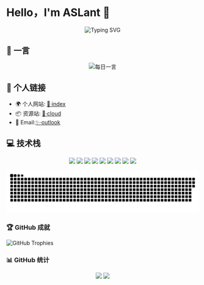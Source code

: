 # Hello，I'm ASLant 👋

<div align="center">
  <img src="https://readme-typing-svg.herokuapp.com?font=Fira+Code&pause=1000&width=435&lines=Developer+%26+Creator;Always+learning+new+things" alt="Typing SVG" />
</div>

## 📜 一言
<div align="center">
  <img src="https://whyta.cn/api/tx/lzmy?key=36de5db81215" alt="每日一言" />
</div>

## 🔗 个人链接
- 🌍 个人网站: [🌟·index](https://aslant.top)
- 📦 资源站: [🍁·cloud](https://aslant-api.cn)
- 📮 Email:[✨·outlook](mailto:aslant2002@outlook.com)

## 💻 技术栈
<div align="center">
  <img src="https://img.shields.io/badge/HTML5-E34F26?style=for-the-badge&logo=html5&logoColor=white" />
  <img src="https://img.shields.io/badge/CSS3-1572B6?style=for-the-badge&logo=css3&logoColor=white" />
  <img src="https://img.shields.io/badge/JavaScript-323330?style=for-the-badge&logo=javascript&logoColor=F7DF1E" />
  <img src="https://img.shields.io/badge/Python-3776AB?style=for-the-badge&logo=python&logoColor=white" />
  <img src="https://img.shields.io/badge/C%2B%2B-00599C?style=for-the-badge&logo=c%2B%2B&logoColor=white" />
  <img src="https://img.shields.io/badge/Go-00ADD8?style=for-the-badge&logo=go&logoColor=white" />
  <img src="https://img.shields.io/badge/Qt-27bb5f?style=for-the-badge&logo=qt&logoColor=white" />
  <img src="https://img.shields.io/badge/嵌入式-ffbe42?style=for-the-badge&logo=arduino&logoColor=white" />
  <img src="https://img.shields.io/badge/YOLO-6c8393?style=for-the-badge&logo=opencv&logoColor=white" />
  <!-- 添加更多你使用的技术 -->
</div>

<!--
**Y-ASLant/Y-ASLant** is a ✨ _special_ ✨ repository that displays this README on my profile.
Current Focus:
- 🔭 Working on [Project Name](link)
- 🌱 Learning [Technology]
- ⚡ Fun fact: [Interesting Fact]
-->

[![](https://raw.githubusercontent.com/Y-ASLant/Y-ASLant/refs/heads/main/pic/snake.svg)](https://github.com/Y-ASLant)

### 🏆 GitHub 成就
![GitHub Trophies](https://github-profile-trophy.vercel.app/?username=Y-ASLant&theme=gruvbox)

### 📊 GitHub 统计
<div align="center">
  <img height="180em" src="https://github-readme-stats.vercel.app/api?username=Y-ASLant&show_icons=true&theme=tokyonight" />
  <img height="180em" src="https://github-readme-stats.vercel.app/api/top-langs/?username=Y-ASLant&layout=compact&theme=tokyonight" />
</div>

